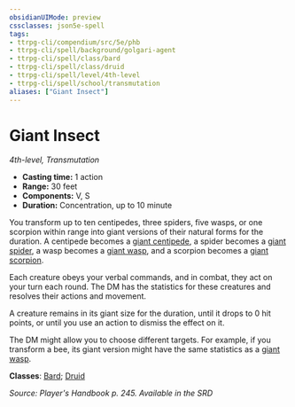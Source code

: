 ```yaml
---
obsidianUIMode: preview
cssclasses: json5e-spell
tags:
- ttrpg-cli/compendium/src/5e/phb
- ttrpg-cli/spell/background/golgari-agent
- ttrpg-cli/spell/class/bard
- ttrpg-cli/spell/class/druid
- ttrpg-cli/spell/level/4th-level
- ttrpg-cli/spell/school/transmutation
aliases: ["Giant Insect"]
---
```

# Giant Insect
*4th-level, Transmutation*  

- **Casting time:** 1 action
- **Range:** 30 feet
- **Components:** V, S
- **Duration:** Concentration, up to 10 minute

You transform up to ten centipedes, three spiders, five wasps, or one scorpion within range into giant versions of their natural forms for the duration. A centipede becomes a [giant centipede](3-Mechanics/CLI/bestiary/beast/giant-centipede.md), a spider becomes a [giant spider](3-Mechanics/CLI/bestiary/beast/giant-spider.md), a wasp becomes a [giant wasp](3-Mechanics/CLI/bestiary/beast/giant-wasp.md), and a scorpion becomes a [giant scorpion](3-Mechanics/CLI/bestiary/beast/giant-scorpion.md).

Each creature obeys your verbal commands, and in combat, they act on your turn each round. The DM has the statistics for these creatures and resolves their actions and movement.

A creature remains in its giant size for the duration, until it drops to 0 hit points, or until you use an action to dismiss the effect on it.

The DM might allow you to choose different targets. For example, if you transform a bee, its giant version might have the same statistics as a [giant wasp](3-Mechanics/CLI/bestiary/beast/giant-wasp.md).

**Classes**: [Bard](list-spells-classes-bard); [Druid](list-spells-classes-druid)

*Source: Player's Handbook p. 245. Available in the <span title='Systems Reference Document (5.1)'>SRD</span>*